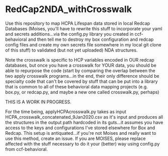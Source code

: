 # RedCap2NDA_withCrosswalk
Use this repository to map HCPA Lifespan data stored in local Redcap Databases (Moises, you'll have to rewrite this stuff to incorporate your yaml and secrets additions...via the config.py library you created in ccf-behavioral and then tell me to destroy my box configuration and redcap config files and create my own secrets file somewhere in my local git clone of this stuff) to validated (but not yet uploaded) NDA structures.

Note the crosswalk is specific to HCP variables encoded in OUR redcap databases, but once you have a crosswalk for YOUR data, you should be able to repurpose the code (start by comparing the overlap between the two apply crosswalk programs...in the end, their only difference should be specialty code that can't be covered by stuff that can be put into a library that is common to all of these behavioral data mapping projects (e.g. box.py, or redcap.py, and maybe a new one called crosswalk.py, perhaps)

THIS IS A WORK IN PROGRESS.

For the time being, applyHCPAcrosswalk.py takes as input HCPA_crosswalk_concatenated_9Jan2020.csv as it's input and produces all the structures in the output path hardcoded in its guts...it assumes you have access to the keys and configurations I've stored elsewhere for Box and Redcap.  This setup is antiquated...if you're not Moises and really want to use this method, create an issue.  If you are MOISES, please replace affected with the stuff necessary to do it your (better) way using config.py from ccf-behavioral.


